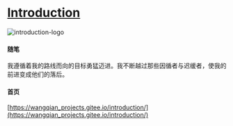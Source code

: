 # [Introduction](https://wangqian_projects.gitee.io/introduction/)
![introduction-logo](https://wangqian_projects.gitee.io/introduction/base/imgs/introduction-logo.svg)
#### 随笔
我遵循着我的路线而向的目标勇猛迈进。我不断越过那些因循者与迟缓者，使我的前进变成他们的落后。

#### 首页
[https://wangqian_projects.gitee.io/introduction/](https://wangqian_projects.gitee.io/introduction/)

  
